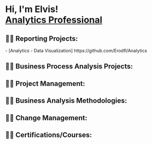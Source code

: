<h1>Hi, I'm Elvis! <br/><a href="https://www.linkedin.com/in/elvisrodriguezr/">Analytics Professional</a></h1>

<h2>👨‍💻 Reporting Projects:</h2>
- [Analytics - Data Visualization] https://github.com/Erodfl/Analytics
<h2>👨‍💻 Business Process Analysis Projects:</h2>
<h2>👨‍💻 Project Management:</h2>
<h2>👨‍💻 Business Analysis Methodologies:</h2>
<h2>👨‍💻 Change Management:</h2>
<h2>👨‍💻 Certifications/Courses:</h2>
